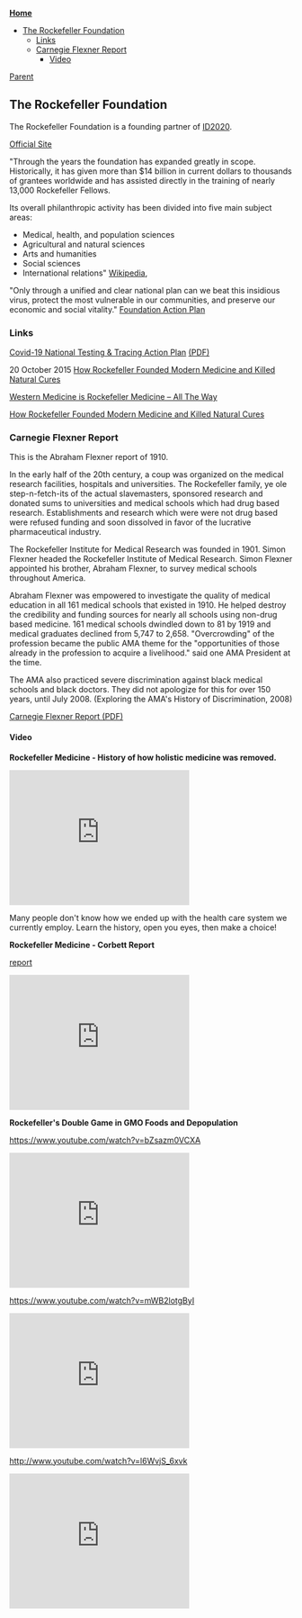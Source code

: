 <!-- START doctoc generated TOC please keep comment here to allow auto update -->
<!-- DON'T EDIT THIS SECTION, INSTEAD RE-RUN doctoc TO UPDATE -->
**[Home](#pages/blog/cv19/index)**

- [The Rockefeller Foundation](#the-rockefeller-foundation)
  - [Links](#links)
  - [Carnegie Flexner Report](#carnegie-flexner-report)
    - [Video](#video)

<!-- END doctoc generated TOC please keep comment here to allow auto update -->

[Parent](#pages/blog/cv19/artificial)

## The Rockefeller Foundation

The Rockefeller Foundation is a founding partner 
of [ID2020](#pages/blog/cv19/id2020).

[Official Site](https://www.rockefellerfoundation.org/)


"Through the years the foundation has expanded greatly in scope. Historically, 
it has given more than $14 billion in current dollars to thousands of grantees 
worldwide and has assisted directly in the training of nearly 13,000 
Rockefeller Fellows.

Its overall philanthropic activity has been divided into five main subject areas:

  - Medical, health, and population sciences
  - Agricultural and natural sciences
  - Arts and humanities
  - Social sciences
  - International relations"
[Wikipedia](https://en.wikipedia.org/wiki/Rockefeller_Foundation), 

"Only through a unified and clear national plan can we beat this insidious 
virus, protect the most vulnerable in our communities, and preserve our 
economic and social vitality." [Foundation Action Plan](https://www.rockefellerfoundation.org/national-covid-19-testing-and-tracing-action-plan/)


### Links

[Covid-19 National Testing & Tracing Action Plan](https://www.rockefellerfoundation.org/national-covid-19-testing-and-tracing-action-plan/) [(PDF)](https://www.rockefellerfoundation.org/wp-content/uploads/2020/07/TheRockefellerFoundation_TestingEcosystem_7_23.pdf)

20 October 2015
[How Rockefeller Founded Modern Medicine and Killed Natural Cures](https://www.globalresearch.ca/how-rockefeller-founded-modern-medicine-killed-natural-cures/5711818)


[Western Medicine is Rockefeller Medicine – All The Way](https://thefreedomarticles.com/western-medicine-rockefeller-medicine/)

[How Rockefeller Founded Modern Medicine and Killed Natural Cures](https://worldaffairs.blog/2015/10/20/how-rockefeller-founded-modern-medicine-and-killed-natural-cures/)


### Carnegie Flexner Report

This is the Abraham Flexner report of 1910.

In the early half of the 20th century, a coup was organized on the medical 
research facilities, hospitals and universities. The Rockefeller family, ye 
ole step-n-fetch-its of the actual slavemasters, sponsored research and 
donated sums to universities and medical schools which had drug based 
research. Establishments and research which were were not drug based were 
refused funding and soon dissolved in favor of the lucrative pharmaceutical 
industry.

The Rockefeller Institute for Medical Research was founded in 1901. Simon 
Flexner headed the Rockefeller Institute of Medical Research. Simon Flexner 
appointed his brother, Abraham Flexner, to survey medical schools throughout 
America.

Abraham Flexner was empowered to investigate the quality of medical education 
in all 161 medical schools that existed in 1910. He helped destroy the 
credibility and funding sources for nearly all schools using non-drug based 
medicine. 161 medical schools dwindled down to 81 by 1919 and medical graduates 
declined from 5,747 to 2,658. "Overcrowding" of the profession became the 
public AMA theme for the "opportunities of those already in the profession to 
acquire a livelihood." said one AMA President at the time.

The AMA also practiced severe discrimination against black medical schools and 
black doctors. They did not apologize for this for over 150 years, until July 
2008. (Exploring the AMA's History of Discrimination, 2008)

[Carnegie Flexner Report (PDF)](https://archive.org/download/carnegieflexnerreport/Carnegie_Flexner_Report.pdf)


#### Video

**Rockefeller Medicine - History of how holistic medicine was removed.**

<iframe width="320" height="240" src="https://www.youtube.com/embed/3Ju2VmVVX2c" frameborder="0" allow="accelerometer; autoplay; encrypted-media; gyroscope; picture-in-picture" allowfullscreen></iframe>

Many people don't know how we ended up with the health care system we currently 
employ.  Learn the history, open you eyes, then make a choice!



**Rockefeller Medicine - Corbett Report**

[report](https://www.corbettreport.com/episode-286-rockefeller-medicine/)

<iframe width="320" height="240" src="https://www.youtube.com/embed/X6J_7PvWoMw" frameborder="0" allow="accelerometer; autoplay; encrypted-media; gyroscope; picture-in-picture" allowfullscreen></iframe>



**Rockefeller's Double Game in GMO Foods and Depopulation**

https://www.youtube.com/watch?v=bZsazm0VCXA

<iframe width="320" height="240" src="https://www.youtube.com/embed/bZsazm0VCXA" frameborder="0" allow="accelerometer; autoplay; encrypted-media; gyroscope; picture-in-picture" allowfullscreen></iframe>






https://www.youtube.com/watch?v=mWB2lotgByI

<iframe width="320" height="240" src="https://www.youtube.com/embed/mWB2lotgByI" frameborder="0" allow="accelerometer; autoplay; encrypted-media; gyroscope; picture-in-picture" allowfullscreen></iframe>


http://www.youtube.com/watch?v=l6WvjS_6xvk


<iframe width="320" height="240" src="https://www.youtube.com/embed/l6WvjS_6xvk" frameborder="0" allow="accelerometer; autoplay; encrypted-media; gyroscope; picture-in-picture" allowfullscreen></iframe>



